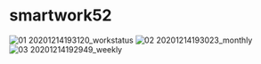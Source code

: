 # smartwork52

![01 20201214193120_workstatus](https://user-images.githubusercontent.com/75961281/102071011-3eaa2100-3e43-11eb-9e08-4be3ee7400bc.png)
![02 20201214193023_monthly](https://user-images.githubusercontent.com/75961281/102071006-3c47c700-3e43-11eb-9db6-05c837c3259b.png)
![03 20201214192949_weekly](https://user-images.githubusercontent.com/75961281/102071010-3e118a80-3e43-11eb-8367-720f526189a5.png)

